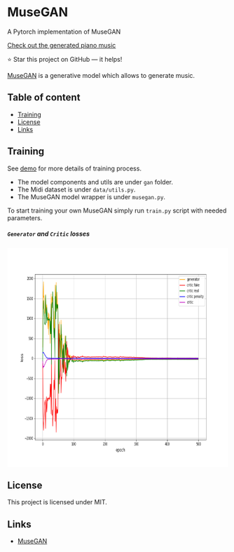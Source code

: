 MuseGAN
=========
A Pytorch implementation of MuseGAN

[Check out the generated piano music](https://akanametov.github.io/musegan/)

:star: Star this project on GitHub — it helps!

[MuseGAN](https://arxiv.org/abs/1709.06298) is a generative model which allows to
generate music.

## Table of content

- [Training](#train)
- [License](#license)
- [Links](#links)

## Training 

See [demo](https://github.com/akanametov/musegan/blob/dev/demo/demo.ipynb) for more details of training process.
* The model components and utils are under `gan` folder.
* The Midi dataset is under `data/utils.py`.
* The MuseGAN model wrapper is under `musegan.py`.


To start training your own MuseGAN simply run `train.py` script with needed parameters.

##### `Generator` and `Critic` losses

<a><img src="images/losses.png" align="center" height="500px" width="700px"/></a>

## License

This project is licensed under MIT.

## Links

* [MuseGAN](https://arxiv.org/abs/1709.06298)
